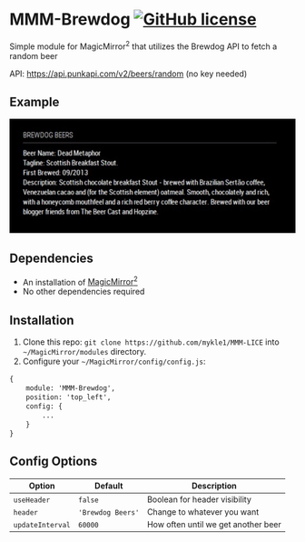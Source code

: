 # MMM-Brewdog [![GitHub license](https://img.shields.io/badge/license-MIT-blue.svg?style=flat)](https://raw.githubusercontent.com/fewieden/MMM-ip/master/LICENSE)

Simple module for MagicMirror<sup>2</sup> that utilizes the Brewdog API to fetch a random beer

API: https://api.punkapi.com/v2/beers/random (no key needed)


## Example

![](.github/MMM-Brewdog.jpg)

## Dependencies

* An installation of [MagicMirror<sup>2</sup>](https://github.com/MichMich/MagicMirror)
* No other dependencies required

## Installation

1. Clone this repo: `git clone https://github.com/mykle1/MMM-LICE` into `~/MagicMirror/modules` directory. 
1. Configure your `~/MagicMirror/config/config.js`:

```
{
    module: 'MMM-Brewdog',
    position: 'top_left',
    config: {
        ...
    }
}
```

## Config Options

| **Option** | **Default** | **Description** |
| --- | --- | --- |
| `useHeader` | `false` | Boolean for header visibility |
| `header` | `'Brewdog Beers'` | Change to whatever you want |
| `updateInterval` | `60000` | How often until we get another beer |
